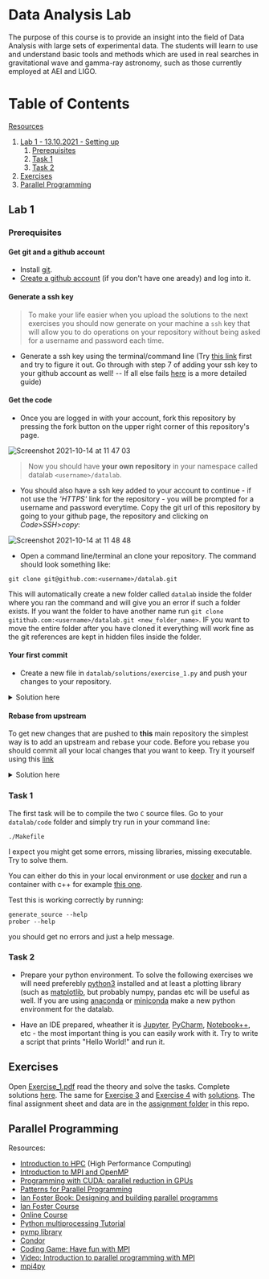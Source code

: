 # Data Analysis Lab

The purpose of this course is to provide an insight into the field of Data Analysis with large sets of experimental data. The students will learn to use and understand basic tools and methods which are used in real searches in gravitational wave and gamma-ray astronomy, such as those currently employed at AEI and LIGO.

# Table of Contents

[Resources](resources.md)

1. [Lab 1 - 13.10.2021 - Setting up](#lab-1)
    1. [Prerequisites](#prerequisites)
    2. [Task 1](#task-1)
    3. [Task 2](#task-2)
3. [Exercises](#exercises)
4. [Parallel Programming](#parallel-programming)


## Lab 1

### Prerequisites

#### Get git and a github account

* Install [git](https://git-scm.com/book/en/v2/Getting-Started-Installing-Git).
* [Create a github account](https://github.com/join) (if you don't have one aready) and log into it. 

#### Generate a ssh key

> To make your life easier when you upload the solutions to the next exercises you should now generate on your machine a `ssh` key that will allow you to do operations on your repository without being asked for a username and password each time. 

*  Generate a ssh key using the terminal/command line (Try [this link](https://docs.github.com/en/authentication/connecting-to-github-with-ssh/generating-a-new-ssh-key-and-adding-it-to-the-ssh-agent) first and try to figure it out. Go through with step 7 of adding your ssh key to your github account as well! -- If all else fails [here](/instructions/ssh-key.md) is a more detailed guide)

#### Get the code

* Once you are logged in with your account, fork this repository by pressing the fork button on the upper right corner of this repository's page. 

![Screenshot 2021-10-14 at 11 47 03](https://user-images.githubusercontent.com/6952640/137299631-11d5982d-b60c-4484-943e-0e0b8f22ea26.png)

> Now you should have __your own repository__ in your namespace called datalab `<username>/datalab`.

* You should also have a ssh key added to your account to continue - if not use the _'HTTPS'_ link for the repository - you will be prompted for a username and password everytime. Copy the git url of this repository by going to your github page, the repository and clicking on _Code_>_SSH_>_copy_:

![Screenshot 2021-10-14 at 11 48 48](https://user-images.githubusercontent.com/6952640/137303888-76e1d354-bb03-4cc3-8d99-662cd15bdbb3.png)

* Open a command line/terminal an clone your repository. The command should look something like:

```
git clone git@github.com:<username>/datalab.git
```

This will automatically create a new folder called `datalab` inside the folder where you ran the command and will give you an error if such a folder exists. If you want the folder to have another name run `git clone gitithub.com:<username>/datalab.git <new_folder_name>`. IF you want to move the entire folder after you have cloned it everything will work fine as the git references are kept in hidden files inside the folder.

#### Your first commit

* Create a new file in `datalab/solutions/exercise_1.py` and push your changes to your repository. 

<details>
  <summary>Solution here</summary>

  Go to your `datalab` folder. Make a new folder called `solutins`:
  ```
  $ mkdir solutions
  ```
  Create a new file called `exercise_1.py` with any method.
  ```
  $ touch solutions/exercise_1.py
  ```
  Check the changes to your repository
  ```
  $ git status
  ```
  Commit the changes and then push them:
  ```
  $ git add . 
  $ git commit -m "Saving my changes."
  $ git log
  $ git push origin main
  ```
</details>

#### Rebase from upstream

To get new changes that are pushed to __this__ main repository the simplest way is to add an upstream and rebase your code. Before you rebase you should commit all your local changes that you want to keep. Try it yourself using this [link](https://medium.com/@topspinj/how-to-git-rebase-into-a-forked-repo-c9f05e821c8a)

<details>
  <summary>Solution here</summary>

  Go to your `datalab` folder.
  To see what repositorities you are tracking run `git remote -v` - The output will probably look like this
  ```
  $ git remote -v
  origin	git@github.com:<your_username>/datalab.git (fetch)
  origin	git@github.com:<your_username>/datalab.git (push)
  ```
  Because you did the fork from the interface you can also get the new changes from the interface. But the better way to it is to add a _'remote'_ pointing to the fork (Add a keyname for the main repository). The textbook name for a repo you forked from is __upstream__. 
  Add a remote named _upstream_ pointing to *this* repo using: `git remote add upstream git@github.com:alebot/datalab.git`. Now when you run `git remote -v`you should see something like this:
  ```
  $ git remote -v
  origin	git@github.com:<your_username>/datalab.git (fetch)
  origin	git@github.com:<your_username>/datalab.git (push)
  upstream	git@github.com:alebot/datalab.git (fetch)
  upstream	git@github.com:alebot/datalab.git (push)
  ```
  The best way to pull the new changes is using the `rebase` comamnd. This means that any commits you have made will be _'rebased'_ onto the new changes in the repository you have forked. (Make sure you have commited all your changes before proceeding.
  ```
  $ git status
  $ git add . 
  $ git commit -m "Saving my changes."
  $ git log
  $ git fetch upstream
  $ git rebase upstream/main
  $ git log
  ```
</details>


### Task 1 

The first task will be to compile the two `C` source files. Go to your `datalab/code` folder and simply try run in your command line:

```
./Makefile
```

I expect you might get some errors, missing libraries, missing executable. Try to solve them. 

You can either do this in your local environment or use [docker](https://docs.docker.com/get-docker/) and run a container with c++ for example [this one](https://hub.docker.com/_/gcc). 
  
Test this is working correctly by running:
```
generate_source --help
prober --help
```

you should get no errors and just a help message. 
  
### Task 2
  
* Prepare your python environment. To solve the following exercises we will need preferebly [python3](https://www.python.org) installed and at least a plotting library (such as [matplotlib](https://matplotlib.org), but probably numpy, pandas etc will be useful as well. If you are using [anaconda](https://www.anaconda.com/products/individual) or [miniconda](https://docs.conda.io/en/latest/miniconda.html) make a new python environment for the datalab. 
  
* Have an IDE prepared, wheather it is [Jupyter](https://jupyter.org), [PyCharm](https://www.jetbrains.com/pycharm/), [Notebook++](https://notepad-plus-plus.org/downloads/), etc - the most important thing is you can easily work with it. Try to write a script that prints "Hello World!" and run it. 
  
## Exercises
  
  Open [Exercise_1.pdf](https://github.com/alebot/datalab/blob/main/Exercise_1.pdf) read the theory and solve the tasks. Complete solutions [here](https://github.com/alebot/datalab/blob/main/Ex1_solution.ipynb). The same for [Exercise 3](https://github.com/alebot/datalab/blob/main/Exercise_3.pdf) and [Exercise 4](https://github.com/alebot/datalab/blob/main/Exercise_4.pdf) with [solutions](https://github.com/alebot/datalab/blob/main/Ex3_solutions.ipynb). The final assignment sheet and data are in the [assignment folder](https://github.com/alebot/datalab/tree/main/assignment) in this repo. 
    
## Parallel Programming 
    
Resources:
* [Introduction to HPC](https://hpc.llnl.gov/documentation/tutorials/introduction-parallel-computing-tutorial##Whatis) (High Performance Computing)
* [Introduction to MPI and OpenMP](https://princetonuniversity.github.io/PUbootcamp/sessions/parallel-programming/Intro_PP_bootcamp_2018.pdf)
* [Programming with CUDA: parallel reduction in GPUs](https://developer.download.nvidia.com/assets/cuda/files/reduction.pdf)
* [Patterns for Parallel Programming](https://www.researchgate.net/publication/234826291_Patterns_for_Parallel_Programming)
* [Ian Foster Book: Designing and building parallel programms](https://www.mcs.anl.gov/~itf/dbpp/text/book.html)
* [Ian Foster Course](https://edoras.sdsu.edu/~mthomas/docs/foster/Foster_Designing_and_Building_Parallel_Programs.pdf)
* [Online Course](https://open.hpi.de/courses/parprog2014)
* [Python multiprocessing Tutorial](https://www.youtube.com/watch?v=fKl2JW_qrso&t=399s)
* [pymp library](https://github.com/classner/pymp)
* [Condor](http://www.umiacs.umd.edu/labs/parallel/condorintro.htm)
* [Coding Game: Have fun with MPI](https://www.codingame.com/playgrounds/47058/have-fun-with-mpi-in-c/lets-start-to-have-fun-with-mpi)
* [Video: Introduction to parallel programming with MPI](https://www.youtube.com/watch?v=36nCgG40DJo)
* [mpi4py](https://mpi4py.readthedocs.io/en/stable/intro.html)
